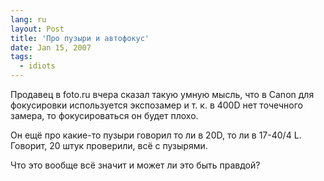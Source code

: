 ```yaml
---
lang: ru
layout: Post
title: 'Про пузыри и автофокус'
date: Jan 15, 2007
tags:
  - idiots
---
```


Продавец в foto.ru вчера сказал такую умную мысль, что в Canon для фокусировки используется экспозамер и т. к. в 400D нет точечного замера, то фокусироваться он будет плохо.

Он ещё про какие-то пузыри говорил то ли в 20D, то ли в 17-40/4 L. Говорит, 20 штук проверили, всё с пузырями.

Что это вообще всё значит и может ли это быть правдой?
